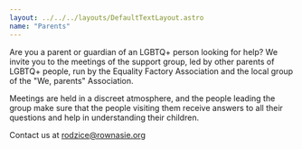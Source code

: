 ```yaml
---
layout: ../../../layouts/DefaultTextLayout.astro
name: "Parents"
---
```


Are you a parent or guardian of an LGBTQ+ person looking for help? We invite you to the meetings of the support group, led by other parents of LGBTQ+ people, run by the Equality Factory Association and the local group of the "We, parents" Association.

Meetings are held in a discreet atmosphere, and the people leading the group make sure that the people visiting them receive answers to all their questions and help in understanding their children.

Contact us at rodzice@rownasie.org
